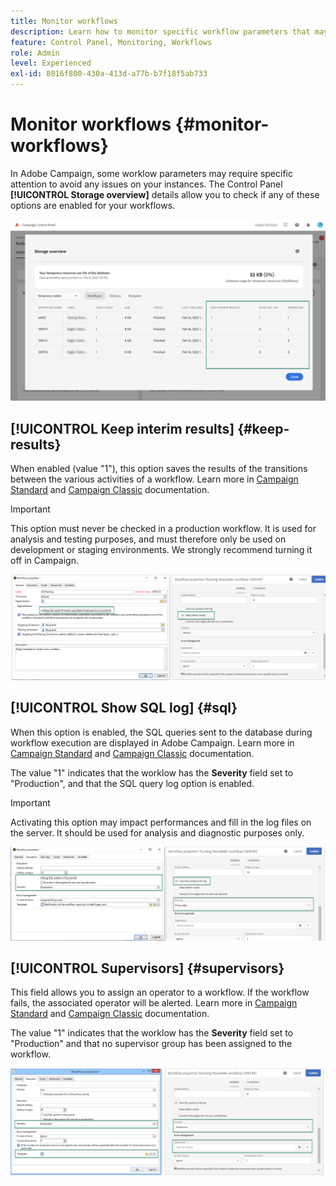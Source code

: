 ```yaml
---
title: Monitor workflows
description: Learn how to monitor specific workflow parameters that may require attention to avoid any issues on your instances.
feature: Control Panel, Monitoring, Workflows
role: Admin
level: Experienced
exl-id: 8016f800-430a-413d-a77b-b7f18f5ab733
---
```

# Monitor workflows {#monitor-workflows}

<!-- Clean paused and completed workflows

When [!DNL Adobe Campaign] workflows are paused or completed, they leave temporary tables on your instances database that consume space and can lead to performance issues.

Control Panel allows you to identify those workflows and clean the temporary resources generated on your instances.

>[!NOTE]
>
>Technically, this operation executes the **[!UICONTROL Database cleanup technical workflow]** that runs on your Campaign instance everyday (see [Campaign Standard](https://experienceleague.adobe.com/docs/campaign-standard/using/administrating/application-settings/technical-workflows.html#list-of-technical-workflows) and [Campaign Classic](https://experienceleague.adobe.com/docs/campaign-classic/using/monitoring-campaign-classic/data-processing/database-cleanup-workflow.html) documentation). 

To clean paused and completed workflows, follow these steps:

1. Navigate to the **[!UICONTROL Performance monitoring]** card.

1. In the **[!UICONTROL Databases]** tab, select the instance where you want to perform the operation.

1. Access the **[!UICONTROL Storage overview]** details, then filter the list on **[!UICONTROL Temporary tables]**. Learn more on **[!UICONTROL Storage overview]** in [this page](database-storage-overview.md).

    ![](assets/wkf-monitoring-filter.png)

1. All temporary tables generated on your instances by workflows and deliveries display. Click the **[!UICONTROL Clean now]** button to delete the resources generated by paused and completed workflows.

    ![](assets/wkf-monitoring-clean.png)

1. Once the operation is confirmed, you can track the estimated remaining time in the **[!UICONTROL Storage overview]** list.

    ![](assets/wkf-monitoring-in-progress.png)

Monitor workflow parameters -->

In Adobe Campaign, some worklow parameters may require specific attention to avoid any issues on your instances. The Control Panel **[!UICONTROL Storage overview]** details allow you to check if any of these options are enabled for your workflows.

![](assets/wkf-monitoring-parameters.png)

## **[!UICONTROL Keep interim results]** {#keep-results}

When enabled (value "1"), this option saves the results of the transitions between the various activities of a workflow. Learn more in [Campaign Standard](https://experienceleague.adobe.com/docs/campaign-standard/using/managing-processes-and-data/executing-a-workflow/managing-execution-options.html) and [Campaign Classic](https://experienceleague.adobe.com/docs/campaign-classic/using/automating-with-workflows/introduction/workflow-best-practices.html#logs) documentation.

>[!IMPORTANT]
>
>This option must never be checked in a production workflow. It is used for analysis and testing purposes, and must therefore only be used on development or staging environments. We strongly recommend turning it off in Campaign.

![](assets/wkf-monitoring-keep.png)

## **[!UICONTROL Show SQL log]** {#sql}

When this option is enabled, the SQL queries sent to the database during workflow execution are displayed in Adobe Campaign. Learn more in [Campaign Standard](https://experienceleague.adobe.com/docs/campaign-standard/using/managing-processes-and-data/executing-a-workflow/managing-execution-options.html?lang=en) and [Campaign Classic](https://experienceleague.adobe.com/docs/campaign-classic/using/automating-with-workflows/advanced-management/workflow-properties.html?lang=en#execution) documentation.

The value "1" indicates that the worklow has the **Severity** field set to "Production", and that the SQL query log option is enabled. 

>[!IMPORTANT]
>
>Activating this option may impact performances and fill in the log files on the server. It should be used for analysis and diagnostic purposes only.

![](assets/wkf-monitoring-sql.png)

## **[!UICONTROL Supervisors]** {#supervisors}

This field allows you to assign an operator to a workflow. If the workflow fails, the associated operator will be alerted. Learn more in [Campaign Standard](https://experienceleague.adobe.com/docs/campaign-standard/using/managing-processes-and-data/executing-a-workflow/monitoring-workflow-execution.html?lang=en#error-management) and [Campaign Classic](https://experienceleague.adobe.com/docs/campaign-classic/using/automating-with-workflows/advanced-management/workflow-properties.html?lang=en#error-management) documentation.

The value "1" indicates that the worklow has the **Severity** field set to "Production" and that no supervisor group has been assigned to the workflow.

![](assets/wkf-monitoring-supervisors.png)

